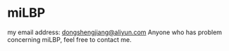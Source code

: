 # miLBP
my email address: dongshengjiang@aliyun.com
Anyone who has problem concerning miLBP, feel free to contact me.

